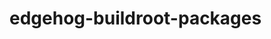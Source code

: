 <!---
  Copyright 2022 SECO Mind Srl

  SPDX-License-Identifier: Apache-2.0
-->

# edgehog-buildroot-packages
